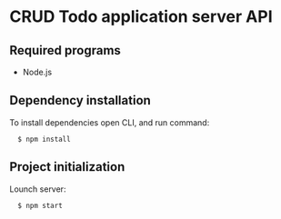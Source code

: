# CRUD Todo application server API

## Required programs
* Node.js

## Dependency installation
To install dependencies open CLI, and run command:

```
  $ npm install
```

## Project initialization
Lounch server:
```
  $ npm start
```
